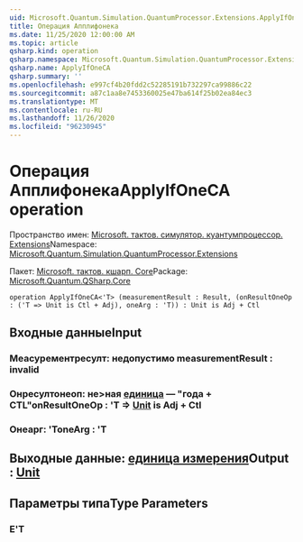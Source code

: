 ```yaml
---
uid: Microsoft.Quantum.Simulation.QuantumProcessor.Extensions.ApplyIfOneCA
title: Операция Апплифонека
ms.date: 11/25/2020 12:00:00 AM
ms.topic: article
qsharp.kind: operation
qsharp.namespace: Microsoft.Quantum.Simulation.QuantumProcessor.Extensions
qsharp.name: ApplyIfOneCA
qsharp.summary: ''
ms.openlocfilehash: e997cf4b20fdd2c52285191b732297ca99886c22
ms.sourcegitcommit: a87c1aa8e7453360025e47ba614f25b02ea84ec3
ms.translationtype: MT
ms.contentlocale: ru-RU
ms.lasthandoff: 11/26/2020
ms.locfileid: "96230945"
---
```

# <a name="applyifoneca-operation"></a><span data-ttu-id="d0598-102">Операция Апплифонека</span><span class="sxs-lookup"><span data-stu-id="d0598-102">ApplyIfOneCA operation</span></span>

<span data-ttu-id="d0598-103">Пространство имен: [Microsoft. тактов. симулятор. куантумпроцессор. Extensions](xref:Microsoft.Quantum.Simulation.QuantumProcessor.Extensions)</span><span class="sxs-lookup"><span data-stu-id="d0598-103">Namespace: [Microsoft.Quantum.Simulation.QuantumProcessor.Extensions](xref:Microsoft.Quantum.Simulation.QuantumProcessor.Extensions)</span></span>

<span data-ttu-id="d0598-104">Пакет: [Microsoft. тактов. кшарп. Core](https://nuget.org/packages/Microsoft.Quantum.QSharp.Core)</span><span class="sxs-lookup"><span data-stu-id="d0598-104">Package: [Microsoft.Quantum.QSharp.Core](https://nuget.org/packages/Microsoft.Quantum.QSharp.Core)</span></span>




```qsharp
operation ApplyIfOneCA<'T> (measurementResult : Result, (onResultOneOp : ('T => Unit is Ctl + Adj), oneArg : 'T)) : Unit is Adj + Ctl
```


## <a name="input"></a><span data-ttu-id="d0598-105">Входные данные</span><span class="sxs-lookup"><span data-stu-id="d0598-105">Input</span></span>

### <a name="measurementresult--__invalidresult__"></a><span data-ttu-id="d0598-106">Меасурементресулт: __недопустимо <Result>__</span><span class="sxs-lookup"><span data-stu-id="d0598-106">measurementResult : __invalid<Result>__</span></span>




### <a name="onresultoneop--t--unit--is-adj--ctl"></a><span data-ttu-id="d0598-107">Онресултонеоп: не>ная [единица](xref:microsoft.quantum.lang-ref.unit)  — "года + CTL"</span><span class="sxs-lookup"><span data-stu-id="d0598-107">onResultOneOp : 'T => [Unit](xref:microsoft.quantum.lang-ref.unit)  is Adj + Ctl</span></span>




### <a name="onearg--t"></a><span data-ttu-id="d0598-108">Онеарг: 'T</span><span class="sxs-lookup"><span data-stu-id="d0598-108">oneArg : 'T</span></span>





## <a name="output--unit"></a><span data-ttu-id="d0598-109">Выходные данные: [единица измерения](xref:microsoft.quantum.lang-ref.unit)</span><span class="sxs-lookup"><span data-stu-id="d0598-109">Output : [Unit](xref:microsoft.quantum.lang-ref.unit)</span></span>



## <a name="type-parameters"></a><span data-ttu-id="d0598-110">Параметры типа</span><span class="sxs-lookup"><span data-stu-id="d0598-110">Type Parameters</span></span>

### <a name="t"></a><span data-ttu-id="d0598-111">Е</span><span class="sxs-lookup"><span data-stu-id="d0598-111">'T</span></span>

